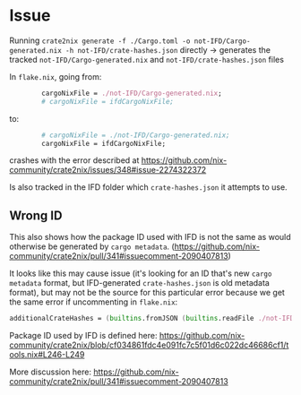 # Issue

Running `crate2nix generate -f ./Cargo.toml -o not-IFD/Cargo-generated.nix -h not-IFD/crate-hashes.json` directly -> generates the tracked `not-IFD/Cargo-generated.nix` and `not-IFD/crate-hashes.json` files

In `flake.nix`, going from:
```nix
        cargoNixFile = ./not-IFD/Cargo-generated.nix;
        # cargoNixFile = ifdCargoNixFile;
```
to:
```nix
        # cargoNixFile = ./not-IFD/Cargo-generated.nix;
        cargoNixFile = ifdCargoNixFile;
```

crashes with the error described at https://github.com/nix-community/crate2nix/issues/348#issue-2274322372

Is also tracked in the IFD folder which `crate-hashes.json` it attempts to use.

## Wrong ID

This also shows how the package ID used with IFD is not the same as would otherwise be generated by `cargo metadata`. (https://github.com/nix-community/crate2nix/pull/341#issuecomment-2090407813)

It looks like this may cause issue (it's looking for an ID that's new `cargo metadata` format, but IFD-generated `crate-hashes.json` is old metadata format), but may not be the source for this particular error because we get the same error if uncommenting in `flake.nix`:
```nix
additionalCrateHashes = (builtins.fromJSON (builtins.readFile ./not-IFD/crate-hashes.json));
```

Package ID used by IFD is defined here: https://github.com/nix-community/crate2nix/blob/cf034861fdc4e091fc7c5f01d6c022dc46686cf1/tools.nix#L246-L249

More discussion here: https://github.com/nix-community/crate2nix/pull/341#issuecomment-2090407813

